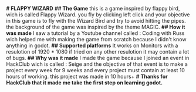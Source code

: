 **# FLAPPY WIZARD**
**## The Game**
this is a game inspired by flappy bird, wich is called Flappy Wizard.
you fly by clicking left click and your objective in this game is to fly with the Wizard Bird and try to avoid hitting the pipes.
the background of the game was inspired by the theme MAGIC.
**## How it was made**
I saw a tutorial by a Youtube channel called : Coding with Russ
wich helped me with making the game from scratch because I didn't know anything in godot.
**## Supported platforms**
It works on Monitors with a resulotion of 1920 * 1080 if tried on any other resulotion it may contain a lot of bugs.
**## Why was it made**
I made the game because I joined an event in HackClub wich is called : Seige and the objective of that event is to make a project every week for 9 weeks and every project must contain at least 10 hours of working. this project was made in 10 hours+
**# Thanks for HackClub that it made me take the first step on learning godot.**
